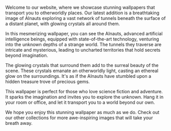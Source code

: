 <!--
Write me content for website with wallpaper "AInauts exploring a vast network of tunnels beneath the surface of a distant planet, with glowing crystals all around them."
-->

<!--font:Poppins-->

Welcome to our website, where we showcase stunning wallpapers that transport you to otherworldly places. Our latest addition is a breathtaking image of AInauts exploring a vast network of tunnels beneath the surface of a distant planet, with glowing crystals all around them.

In this mesmerizing wallpaper, you can see the AInauts, advanced artificial intelligence beings, equipped with state-of-the-art technology, venturing into the unknown depths of a strange world. The tunnels they traverse are intricate and mysterious, leading to uncharted territories that hold secrets beyond imagination.

The glowing crystals that surround them add to the surreal beauty of the scene. These crystals emanate an otherworldly light, casting an ethereal glow on the surroundings. It's as if the AInauts have stumbled upon a hidden treasure trove of precious gems.

This wallpaper is perfect for those who love science fiction and adventure. It sparks the imagination and invites you to explore the unknown. Hang it in your room or office, and let it transport you to a world beyond our own.

We hope you enjoy this stunning wallpaper as much as we do. Check out our other collections for more awe-inspiring images that will take your breath away.

